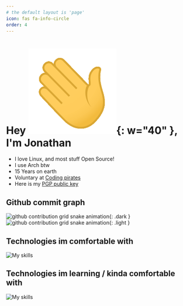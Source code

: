 ```yaml
---
# the default layout is 'page'
icon: fas fa-info-circle
order: 4
---
```


# Hey ![wave](https://raw.githubusercontent.com/ABSphreak/ABSphreak/master/gifs/Hi.gif){: w="40" }, I'm Jonathan

- I love Linux, and most stuff Open Source!
- I use Arch btw
- 15 Years on earth
- Voluntary at [Coding pirates](https://codingpirates.dk/)
- Here is my [PGP public key](https://gist.github.com/Un10ck3d/49adcf2c77d6045e14d99b394e2f4560)

## Github commit graph

![github contribution grid snake animation](https://raw.githubusercontent.com/Un10ck3d/Un10ck3d/output/github-contribution-grid-snake-dark.svg#gh-dark-mode-only){: .dark }
![github contribution grid snake animation](https://raw.githubusercontent.com/Un10ck3d/Un10ck3d/output/github-contribution-grid-snake.svg#gh-light-mode-only){: .light }

## Technologies im comfortable with

![My skills](https://skillicons.dev/icons?perline=7&i=js,html,css,ts,neovim,vscode,vim,git,bash,github,md,linux,nodejs,discord,githubactions,github,python,raspberrypi,unity,stackoverflow,postman)

## Technologies im learning / kinda comfortable with

![My skills](https://skillicons.dev/icons?perline=7&i=nuxt,svelte,rust,tailwindcss,arduino,figma,tauri,vue,vite,laravel,bots,cs,cpp,sqlite)
